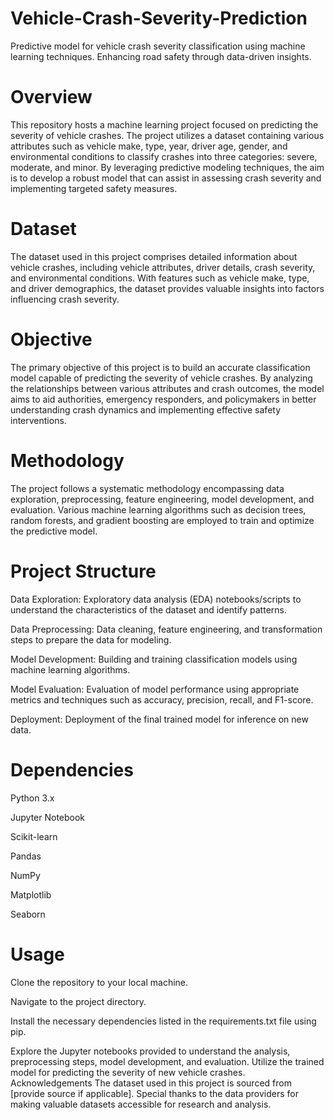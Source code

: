 # Vehicle-Crash-Severity-Prediction
Predictive model for vehicle crash severity classification using machine learning techniques. Enhancing road safety through data-driven insights.

# Overview

This repository hosts a machine learning project focused on predicting the severity of vehicle crashes. The project utilizes a dataset containing various attributes such as vehicle make, type, year, driver age, gender, and environmental conditions to classify crashes into three categories: severe, moderate, and minor. By leveraging predictive modeling techniques, the aim is to develop a robust model that can assist in assessing crash severity and implementing targeted safety measures.

# Dataset
The dataset used in this project comprises detailed information about vehicle crashes, including vehicle attributes, driver details, crash severity, and environmental conditions. With features such as vehicle make, type, and driver demographics, the dataset provides valuable insights into factors influencing crash severity.

# Objective
The primary objective of this project is to build an accurate classification model capable of predicting the severity of vehicle crashes. By analyzing the relationships between various attributes and crash outcomes, the model aims to aid authorities, emergency responders, and policymakers in better understanding crash dynamics and implementing effective safety interventions.

# Methodology
The project follows a systematic methodology encompassing data exploration, preprocessing, feature engineering, model development, and evaluation. Various machine learning algorithms such as decision trees, random forests, and gradient boosting are employed to train and optimize the predictive model.

# Project Structure
Data Exploration: Exploratory data analysis (EDA) notebooks/scripts to understand the characteristics of the dataset and identify patterns.

Data Preprocessing: Data cleaning, feature engineering, and transformation steps to prepare the data for modeling.

Model Development: Building and training classification models using machine learning algorithms.

Model Evaluation: Evaluation of model performance using appropriate metrics and techniques such as accuracy, precision, recall, and F1-score.

Deployment: Deployment of the final trained model for inference on new data.

# Dependencies
Python 3.x

Jupyter Notebook

Scikit-learn

Pandas

NumPy

Matplotlib

Seaborn

# Usage
Clone the repository to your local machine.

Navigate to the project directory.

Install the necessary dependencies listed in the requirements.txt file using pip.

Explore the Jupyter notebooks provided to understand the analysis, preprocessing steps, model development, and evaluation.
Utilize the trained model for predicting the severity of new vehicle crashes.
Acknowledgements
The dataset used in this project is sourced from [provide source if applicable]. Special thanks to the data providers for making valuable datasets accessible for research and analysis.
